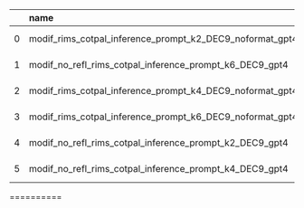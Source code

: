 |    | name                                                     | total               | conflict_only   | reflect         | nonreflect      |   justfailed |
|---:|:---------------------------------------------------------|:--------------------|:----------------|:----------------|:----------------|-------------:|
|  0 | modif_rims_cotpal_inference_prompt_k2_DEC9_noformat_gpt4 | 1259/1319 (95.45\%) | 41/73 (56.16\%) | 16/36 (44.44\%) | 25/37 (67.57\%) |            0 |
|  1 | modif_no_refl_rims_cotpal_inference_prompt_k6_DEC9_gpt4  | 1265/1319 (95.91\%) | 47/73 (64.38\%) | 15/26 (57.69\%) | 32/47 (68.09\%) |            0 |
|  2 | modif_rims_cotpal_inference_prompt_k4_DEC9_noformat_gpt4 | 1261/1319 (95.60\%) | 43/73 (58.90\%) | 11/21 (52.38\%) | 32/52 (61.54\%) |            0 |
|  3 | modif_rims_cotpal_inference_prompt_k6_DEC9_noformat_gpt4 | 1266/1319 (95.98\%) | 48/73 (65.75\%) | 15/26 (57.69\%) | 33/47 (70.21\%) |            0 |
|  4 | modif_no_refl_rims_cotpal_inference_prompt_k2_DEC9_gpt4  | 1268/1319 (96.13\%) | 50/73 (68.49\%) | 12/19 (63.16\%) | 38/54 (70.37\%) |            0 |
|  5 | modif_no_refl_rims_cotpal_inference_prompt_k4_DEC9_gpt4  | 1268/1319 (96.13\%) | 50/73 (68.49\%) | 13/19 (68.42\%) | 37/54 (68.52\%) |            0 |

==========


